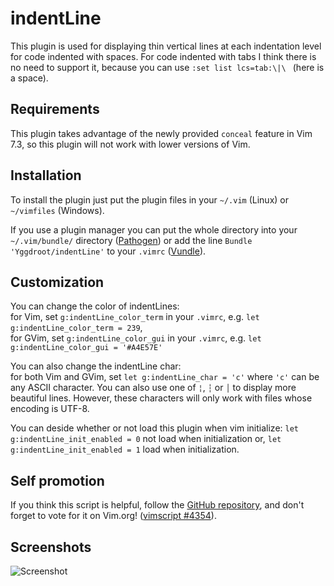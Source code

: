 indentLine
==========

This plugin is used for displaying thin vertical lines at each indentation level for code indented with spaces. For code indented with tabs I think there is no need to support it, because you can use `:set list lcs=tab:\|\ ` (here is a space).

## Requirements
This plugin takes advantage of the newly provided `conceal` feature in Vim 7.3, so this plugin will not work with lower versions of Vim.

## Installation
To install the plugin just put the plugin files in your `~/.vim` (Linux) or `~/vimfiles` (Windows).

If you use a plugin manager you can put the whole directory into your `~/.vim/bundle/` directory ([Pathogen][pathogen]) or add the line `Bundle 'Yggdroot/indentLine'` to your `.vimrc` ([Vundle][vundle]).

## Customization
You can change the color of indentLines:  
for Vim, set `g:indentLine_color_term` in your `.vimrc`, e.g. `let g:indentLine_color_term = 239`,  
for GVim, set `g:indentLine_color_gui` in your `.vimrc`, e.g. `let g:indentLine_color_gui = '#A4E57E'`

You can also change the indentLine char:  
for both Vim and GVim, set `let g:indentLine_char = 'c'` where `'c'` can be any ASCII character. You can also use one of `¦`, `┆` or `│` to display more beautiful lines. However, these characters will only work with files whose encoding is UTF-8.

You can deside whether or not load this plugin when vim initialize:
`let g:indentLine_init_enabled = 0` not load when initialization or,
`let g:indentLine_init_enabled = 1` load when initialization.

## Self promotion
If you think this script is helpful, follow the [GitHub repository][repository], and don't forget to vote for it on Vim.org! ([vimscript #4354][script]).

[pathogen]: https://github.com/tpope/vim-pathogen
[vundle]: https://github.com/gmarik/vundle
[repository]: https://github.com/Yggdroot/indentLine
[script]: http://www.vim.org/scripts/script.php?script_id=4354


## Screenshots
![Screenshot](http://i.imgur.com/KVi0T.jpg)

